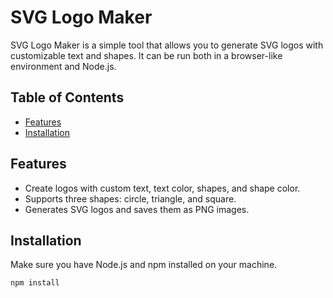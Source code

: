 # SVG Logo Maker

SVG Logo Maker is a simple tool that allows you to generate SVG logos with customizable text and shapes. It can be run both in a browser-like environment and Node.js.

## Table of Contents

- [Features](#features)
- [Installation](#installation)

## Features

- Create logos with custom text, text color, shapes, and shape color.
- Supports three shapes: circle, triangle, and square.
- Generates SVG logos and saves them as PNG images.

## Installation

Make sure you have Node.js and npm installed on your machine.

```bash
npm install

